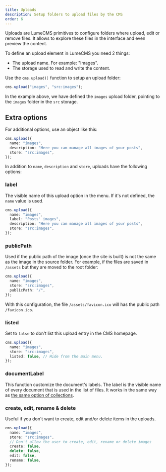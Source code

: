 ```yaml
---
title: Uploads
description: Setup folders to upload files by the CMS
order: 6
---
```


Uploads are LumeCMS primitives to configure folders where upload, edit or remove
files. It allows to explore these files in the interface and even preview the
content.

To define an upload element in LumeCMS you need 2 things:

- The upload name. For example: "Images".
- The storage used to read and write the content.

Use the `cms.upload()` function to setup an upload folder:

```ts
cms.upload("images", "src:images");
```

In the example above, we have defined the `images` upload folder, pointing to
the `images` folder in the `src` storage.

## Extra options

For additional options, use an object like this:

```ts
cms.upload({
  name: "images",
  description: "Here you can manage all images of your posts",
  store: "src:images",
});
```

In addition to `name`, `description` and `store`, uploads have the following
options:

### label

The visible name of this upload option in the menu. If it's not defined, the
`name` value is used.

```ts
cms.upload({
  name: "images",
  label: "Posts' images",
  description: "Here you can manage all images of your posts",
  store: "src:images",
});
```

### publicPath

Used if the public path of the image (once the site is built) is not the same as
the image in the source folder. For example, if the files are saved in `/assets`
but they are moved to the root folder:

```ts
cms.upload({
  name: "images",
  store: "src:images",
  publicPath: "/",
});
```

With this configuration, the file `/assets/favicon.ico` will has the public path
`/favicon.ico`.

### listed

Set to `false` to don't list this upload entry in the CMS homepage.

```ts
cms.upload({
  name: "images",
  store: "src:images",
  listed: false, // Hide from the main menu.
});
```

### documentLabel

This function customize the document's labels. The label is the visible name of
every document that is used in the list of files. It works in the same way as [the same option of collections](./collections.md#documentlabel).

### create, edit, rename & delete

Useful if you don't want to create, edit and/or delete items in the uploads.

```ts
cms.upload({
  name: "images",
  store: "src:images",
  // Don't allow the user to create, edit, rename or delete images
  create: false,
  delete: false,
  edit: false,
  rename: false,
});
```
